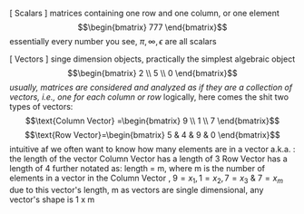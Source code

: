 [ Scalars ] matrices containing one row and one column, or one element
	$$\begin{bmatrix}
	777
	\end{bmatrix}$$
essentially every number you see, $\pi, \infty, \epsilon$ are all scalars

[ Vectors ] singe dimension objects, practically the simplest algebraic object
	$$\begin{bmatrix}
	2 \\
	5 \\
	0
	\end{bmatrix}$$
	*usually, matrices are considered and analyzed as if they are a collection of vectors, i.e., one for each column or row*
		logically, here comes the shit
		two types of vectors:
				$$\text{Column Vector} =\begin{bmatrix}
	9 \\
	1 \\
	7
	\end{bmatrix}$$
				$$\text{Row Vector}=\begin{bmatrix}
		5 & 4 & 9 & 0 
		\end{bmatrix}$$
intuitive af
we often want to know how many elements are in a vector
	a.k.a. : the length of the vector
		$\text{Column Vector}$ has a length of 3
		$\text{Row Vector}$ has a length of 4
			further notated as: 
				length = m, where m is the number of elements in a vector
					in the $\text{Column Vector}$ , $9 = x_1, 1=x_2, 7=x_3$ & $7=x_m$ due to this vector's length, m
				as vectors are single dimensional, any vector's shape is 1 x m